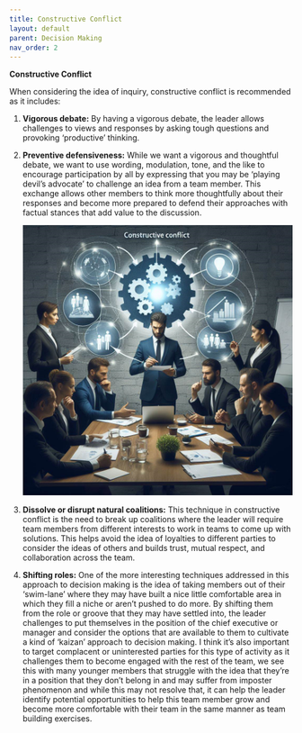 ```yaml
---
title: Constructive Conflict
layout: default 
parent: Decision Making
nav_order: 2
---
```


**Constructive Conflict**

When considering the idea of inquiry, constructive conflict is recommended as it includes:

1. **Vigorous debate:** By having a vigorous debate, the leader allows challenges to views and responses by asking tough questions and provoking ‘productive’ thinking.

2. **Preventive defensiveness:** While we want a vigorous and thoughtful debate, we want to use wording, modulation, tone, and the like to encourage participation by all by expressing that you may be ‘playing devil’s advocate’ to challenge an idea from a team member. This exchange allows other members to think more thoughtfully about their responses and become more prepared to defend their approaches with factual stances that add value to the discussion.

     ![Image of constructive conflict as a mechanismm for decision making](../images/constructiveconflict.png)

3. **Dissolve or disrupt natural coalitions:** This technique in constructive conflict is the need to break up coalitions where the leader will require team members from different interests to work in teams to come up with solutions. This helps avoid the idea of loyalties to different parties to consider the ideas of others and builds trust, mutual respect, and collaboration across the team.

4. **Shifting roles:** One of the more interesting techniques addressed in this approach to decision making is the idea of taking members out of their ‘swim-lane’ where they may have built a nice little comfortable area in which they fill a niche or aren’t pushed to do more. By shifting them from the role or groove that they may have settled into, the leader challenges to put themselves in the position of the chief executive or manager and consider the options that are available to them to cultivate a kind of ‘kaizan’ approach to decision making. I think it’s also important to target complacent or uninterested parties for this type of activity as it challenges them to become engaged with the rest of the team, we see this with many younger members that struggle with the idea that they’re in a position that they don’t belong in and may suffer from imposter phenomenon and while this may not resolve that, it can help the leader identify potential opportunities to help this team member grow and become more comfortable with their team in the same manner as team building exercises.
